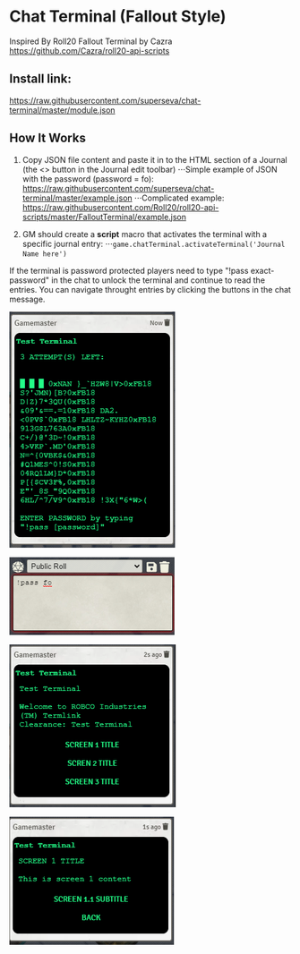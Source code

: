 # Chat Terminal (Fallout Style)

Inspired By Roll20 Fallout Terminal by Cazra
https://github.com/Cazra/roll20-api-scripts

## Install link: 

https://raw.githubusercontent.com/superseva/chat-terminal/master/module.json

## How It Works

1. Copy JSON file content and paste it in to the HTML section of a Journal (the <> button in the Journal edit toolbar)
⋅⋅⋅Simple example of JSON with the password (password = fo): https://raw.githubusercontent.com/superseva/chat-terminal/master/example.json
⋅⋅⋅Complicated example: https://raw.githubusercontent.com/Roll20/roll20-api-scripts/master/FalloutTerminal/example.json 

2. GM should create a **script** macro that activates the terminal with a specific journal entry:
⋅⋅⋅``` game.chatTerminal.activateTerminal('Journal Name here') ```

If the terminal is password protected players need to type "!pass exact-password" in the chat to unlock the terminal and continue to read the entries. You can navigate throught entries by clicking the buttons in the chat message.

![Terminal Started](https://github.com/superseva/chat-terminal/blob/db31d8214c63153a293096b81db2dc4ced62d1c4/Foundry_Virtual_Tabletop_DkaNcDgmar.png)

![Enter password](https://github.com/superseva/chat-terminal/blob/7ce80a2901ee439b9b8cfd3cd7dc194364ad3bb2/Foundry_Virtual_Tabletop_u4yKUq35t6.png)

![Home Screen](https://github.com/superseva/chat-terminal/blob/7ce80a2901ee439b9b8cfd3cd7dc194364ad3bb2/Foundry_Virtual_Tabletop_YImk0kVhPw.png)

![Subsection Screen](https://github.com/superseva/chat-terminal/blob/7ce80a2901ee439b9b8cfd3cd7dc194364ad3bb2/Foundry_Virtual_Tabletop_afLCvqxru2.png)

